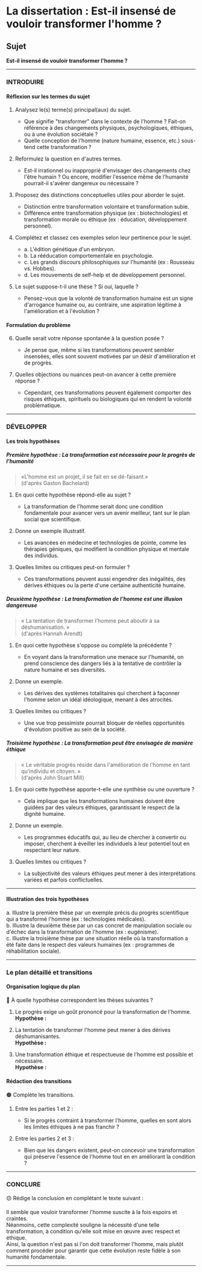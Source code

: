 # La dissertation : Est-il insensé de vouloir transformer l'homme ?

## Sujet
**Est-il insensé de vouloir transformer l'homme ?**

---

### INTRODUIRE

#### Réflexion sur les termes du sujet

1. Analysez le(s) terme(s) principal(aux) du sujet.  
   - Que signifie "transformer" dans le contexte de l'homme ? Fait-on référence à des changements physiques, psychologiques, éthiques, ou à une évolution sociétale ? 
   - Quelle conception de l'homme (nature humaine, essence, etc.) sous-tend cette transformation ?

2. Reformulez la question en d'autres termes.  
   - Est-il irrationnel ou inapproprié d'envisager des changements chez l'être humain ? Ou encore, modifier l'essence même de l'humanité pourrait-il s'avérer dangereux ou nécessaire ?

3. Proposez des distinctions conceptuelles utiles pour aborder le sujet.  
   - Distinction entre transformation volontaire et transformation subie. 
   - Différence entre transformation physique (ex : biotechnologies) et transformation morale ou éthique (ex : éducation, développement personnel).

4. Complétez et classez ces exemples selon leur pertinence pour le sujet.  
   - a. L'édition génétique d'un embryon.  
   - b. La rééducation comportementale en psychologie.  
   - c. Les grands discours philosophiques sur l'humanité (ex : Rousseau vs. Hobbes).  
   - d. Les mouvements de self-help et de développement personnel.

5. Le sujet suppose-t-il une thèse ? Si oui, laquelle ?  
   - Pensez-vous que la volonté de transformation humaine est un signe d'arrogance humaine ou, au contraire, une aspiration légitime à l'amélioration et à l'évolution ?

#### Formulation du problème

6. Quelle serait votre réponse spontanée à la question posée ?  
   - Je pense que, même si les transformations peuvent sembler insensées, elles sont souvent motivées par un désir d'amélioration et de progrès.

7. Quelles objections ou nuances peut-on avancer à cette première réponse ?  
   - Cependant, ces transformations peuvent également comporter des risques éthiques, spirituels ou biologiques qui en rendent la volonté problématique.

---

### DÉVELOPPER

#### Les trois hypothèses

##### Première hypothèse : La transformation est nécessaire pour le progrès de l'humanité

> «L'homme est un projet, il se fait en se dé-faisant.»  
> (d'après Gaston Bachelard)

1. En quoi cette hypothèse répond-elle au sujet ?  
   - La transformation de l'homme serait donc une condition fondamentale pour avancer vers un avenir meilleur, tant sur le plan social que scientifique.

2. Donne un exemple illustratif.  
   - Les avancées en médecine et technologies de pointe, comme les thérapies géniques, qui modifient la condition physique et mentale des individus.

3. Quelles limites ou critiques peut-on formuler ?  
   - Ces transformations peuvent aussi engendrer des inégalités, des dérives éthiques ou la perte d'une certaine authenticité humaine.

##### Deuxième hypothèse : La transformation de l'homme est une illusion dangereuse

> « La tentation de transformer l'homme peut aboutir à sa déshumanisation. »  
> (d'après Hannah Arendt)

1. En quoi cette hypothèse s'oppose ou complète la précédente ?  
   - En voyant dans la transformation une menace sur l'humanité, on prend conscience des dangers liés à la tentative de contrôler la nature humaine et ses diversités.

2. Donne un exemple.  
   - Les dérives des systèmes totalitaires qui cherchent à façonner l'homme selon un idéal idéologique, menant à des atrocités.

3. Quelles limites ou critiques ?  
   - Une vue trop pessimiste pourrait bloquer de réelles opportunités d'évolution positive au sein de la société.

##### Troisième hypothèse : La transformation peut être envisagée de manière éthique

> « Le véritable progrès réside dans l'amélioration de l'homme en tant qu'individu et citoyen. »  
> (d'après John Stuart Mill)

1. En quoi cette hypothèse apporte-t-elle une synthèse ou une ouverture ?  
   - Cela implique que les transformations humaines doivent être guidées par des valeurs éthiques, garantissant le respect de la dignité humaine.

2. Donne un exemple.  
   - Les programmes éducatifs qui, au lieu de chercher à convertir ou imposer, cherchent à éveiller les individuels à leur potentiel tout en respectant leur nature.

3. Quelles limites ou critiques ?  
   - La subjectivité des valeurs éthiques peut mener à des interprétations variées et parfois conflictuelles.

---

#### Illustration des trois hypothèses

a. Illustre la première thèse par un exemple précis du progrès scientifique qui a transformé l'homme (ex : technologies médicales).  
b. Illustre la deuxième thèse par un cas concret de manipulation sociale ou d'échec dans la transformation de l'homme (ex : eugénisme).  
c. Illustre la troisième thèse par une situation réelle où la transformation a été faite dans le respect des valeurs humaines (ex : programmes de réhabilitation sociale).

---

### Le plan détaillé et transitions

#### Organisation logique du plan

🔴 À quelle hypothèse correspondent les thèses suivantes ?

1. Le progrès exige un goût prononcé pour la transformation de l'homme.  
   **Hypothèse :**
   
2. La tentation de transformer l'homme peut mener à des dérives déshumanisantes.  
   **Hypothèse :**

3. Une transformation éthique et respectueuse de l'homme est possible et nécessaire.  
   **Hypothèse :**

#### Rédaction des transitions

🟠 Complète les transitions.

1. Entre les parties 1 et 2 :  
   - Si le progrès contraint à transformer l'homme, quelles en sont alors les limites éthiques à ne pas franchir ?

2. Entre les parties 2 et 3 :  
   - Bien que les dangers existent, peut-on concevoir une transformation qui préserve l'essence de l'homme tout en en améliorant la condition ?

---

### CONCLURE

🟡 Rédige la conclusion en complétant le texte suivant :

Il semble que vouloir transformer l'homme suscite à la fois espoirs et craintes.  
Néanmoins, cette complexité souligne la nécessité d'une telle transformation, à condition qu'elle soit mise en œuvre avec respect et éthique.  
Ainsi, la question n'est pas si l'on doit transformer l'homme, mais plutôt comment procéder pour garantir que cette évolution reste fidèle à son humanité fondamentale.

---
